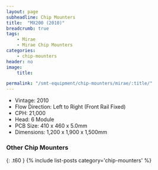 ```yaml
---
layout: page
subheadline: Chip Mounters
title:  "MX200 (2010)"
breadcrumb: true
tags:
    - Mirae
    - Mirae Chip Mounters
categories:
    - chip-mounters
header: no
image:
    title:

permalink: "/smt-equipment/chip-mounters/mirae/:title/"
---
```


- Vintage: 2010
- Flow Direction: Left to Right (Front Rail Fixed)
- CPH: 21,000
- Head: 6 Module
- PCB Size: 410 x 460 x 5.0mm
- Dimensions: 1,200 x 1,900 x 1,500mm

### Other Chip Mounters ###
{: .t60 }
{% include list-posts category='chip-mounters' %}
